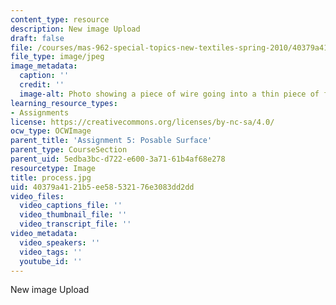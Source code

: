 ```yaml
---
content_type: resource
description: New image Upload
draft: false
file: /courses/mas-962-special-topics-new-textiles-spring-2010/40379a4121b5ee58532176e3083dd2dd_process.jpg
file_type: image/jpeg
image_metadata:
  caption: ''
  credit: ''
  image-alt: Photo showing a piece of wire going into a thin piece of felt.
learning_resource_types:
- Assignments
license: https://creativecommons.org/licenses/by-nc-sa/4.0/
ocw_type: OCWImage
parent_title: 'Assignment 5: Posable Surface'
parent_type: CourseSection
parent_uid: 5edba3bc-d722-e600-3a71-61b4af68e278
resourcetype: Image
title: process.jpg
uid: 40379a41-21b5-ee58-5321-76e3083dd2dd
video_files:
  video_captions_file: ''
  video_thumbnail_file: ''
  video_transcript_file: ''
video_metadata:
  video_speakers: ''
  video_tags: ''
  youtube_id: ''
---
```

New image Upload